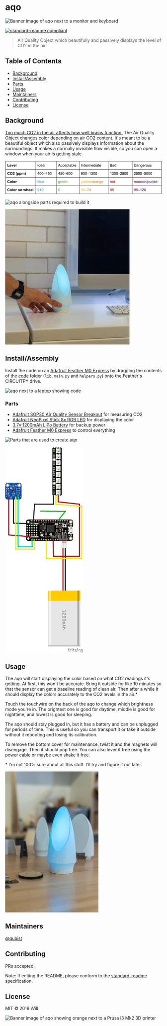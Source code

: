 # aqo

![Banner image of aqo next to a monitor and keyboard](/images/banner2.png)

[![standard-readme compliant](https://img.shields.io/badge/standard--readme-OK-green.svg?style=flat)](https://github.com/RichardLitt/standard-readme)

> Air Quality Object which beautifully and passively displays the level of CO2 in the air

## Table of Contents

- [Background](#background)
- [Install/Assembly](#installassembly)
- [Parts](#parts)
- [Usage](#usage)
- [Maintainers](#maintainers)
- [Contributing](#contributing)
- [License](#license)

## Background

[Too much CO2 in the air affects how well brains function.](https://ehp.niehs.nih.gov/doi/pdf/10.1289/ehp.1510037#page=6&zoom=auto,-131,530) The Air Quality Object changes color depending on air CO2 content. It's meant to be a beautiful object which also passively displays information about the surroundings. It makes a normally invisible flow visible, so you can open a window when your air is getting stale.

![Chart displaying 5 levels of air quality. Each level has three data points: CO2 (ppm), Color, and Color on wheel. Ideal: 400–450 ppm, blue, 210; Acceptable: 450–600 ppm, green, 0; Intermediate: 600–1300 ppm, yellow/orange, 55–74; Bad: 1300–2500, red, 85; Dangerous: 2500–5000, maroon/purple, 95–120](/images/values.png)

![aqo alongside parts required to build it](/images/partsAndFinal.jpg)

<img src="https://github.com/qubist/aqo/blob/master/images/deskAnimation.gif" alt="Gif showing an aqo displaying various colors being touched by a hand wearing a watch" width="400"/>

## Install/Assembly

Install the code on an [Adafruit Feather M0 Express](https://www.adafruit.com/product/3403) by dragging the contents of the [code](/code) folder (`lib`, `main.py` and `helpers.py`) onto the Feather's CIRCUITPY drive.

![aqo next to a laptop showing code](/images/coding.jpg)

### Parts
* [Adafruit SGP30 Air Quality Sensor Breakout](https://www.adafruit.com/product/3709) for measuring CO2
* [Adafruit NeoPixel Stick 8x RGB LED](https://www.adafruit.com/product/1426) for displaying the color
* [3.7v 1200mAh LiPo Battery](https://www.adafruit.com/product/258) for backup power
* [Adafruit Feather M0 Express](https://www.adafruit.com/product/3403) to control everything

![Parts that are used to create aqo](/images/justParts.png)

<img src="https://github.com/qubist/aqo/blob/master/wiring/aqo_circuit.png" alt="Circuit diagram for the aqo, showing how to connect the Feather M0, SPG30, NeoPixel Bar, and battery together" width="250"/>

## Usage

The aqo will start displaying the color based on what CO2 readings it's getting. At first, this won't be accurate. Bring it outside for like 10 minutes so that the sensor can get a baseline reading of clean air. Then after a while it should display the colors accurately to the CO2 levels in the air.*

Touch the touchwire on the back of the aqo to change which brightness mode you're in. The brightest one is good for daytime, middle is good for nighttime, and lowest is good for sleeping.

The aqo should stay plugged in, but it has a battery and can be unplugged for periods of time. This is useful so you can transport it or take it outside without it rebooting and losing its calibration.

To remove the bottom cover for maintenance, twist it and the magnets will disengage. Then it should pop free. You can also lever it free using the power cable or maybe even shake it free.

\* I'm not 100% sure about all this stuff. I'll try and figure it out later.

<img src="https://github.com/qubist/aqo/blob/master/images/TableAnimation.gif" alt="Gif showing an aqo displaying various colors sitting on a table" width="300"/>

## Maintainers

[@qubist](https://github.com/qubist)

## Contributing

PRs accepted.

Note: If editing the README, please conform to the [standard-readme](https://github.com/RichardLitt/standard-readme) specification.

## License

MIT © 2019 Will

![Banner image of aqo showing orange next to a Prusa i3 Mk2 3D printer](/images/banner1.png)
